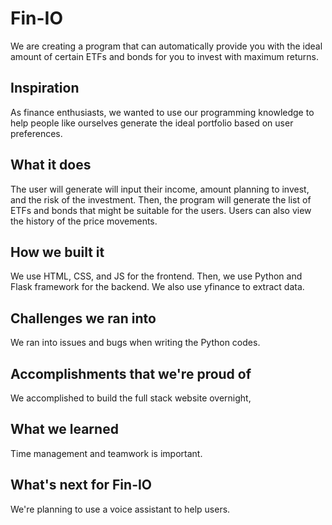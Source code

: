 # Fin-IO

We are creating a program that can automatically provide you with the ideal amount of certain ETFs and bonds for you to invest with maximum returns.


## Inspiration
As finance enthusiasts, we wanted to use our programming knowledge to help people like ourselves generate the ideal portfolio based on user preferences.

## What it does
The user will generate will input their income, amount planning to invest, and the risk of the investment. Then, the program will generate the list of ETFs and bonds that might be suitable for the users. Users can also view the history of the price movements.

## How we built it
We use HTML, CSS, and JS for the frontend. Then, we use Python and Flask framework for the backend. We also use yfinance to extract data.

## Challenges we ran into
We ran into issues and bugs when writing the Python codes.

## Accomplishments that we're proud of
We accomplished to build the full stack website overnight,

## What we learned
Time management and teamwork is important.

## What's next for Fin-IO
We're planning to use a voice assistant to help users.
